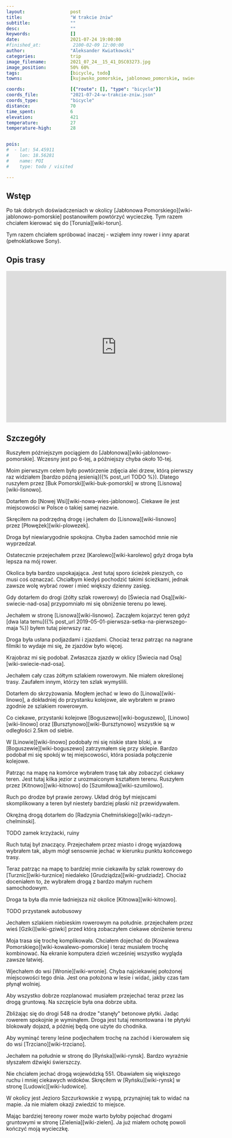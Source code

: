 ```yaml
---
layout:                 post
title:                  "W trakcie żniw"
subtitle:               ""
desc:                   ""
keywords:               []
date:                   2021-07-24 19:00:00
#finished_at:            2100-02-09 12:00:00
author:                 "Aleksander Kwiatkowski"
categories:             trip
image_filename:         2021_07_24__15_41_DSC03273.jpg
image_position:         50% 60%
tags:                   [bicycle, todo]
towns:                  [kujawsko_pomorskie, jablonowo_pomorskie, swiecie_nad_osa, gruta, radzyn_chelminski, wabrzezno, pluznica, kowalewo_pomorskie]

coords:                 [{"route": [], "type": "bicycle"}]
coords_file:            "2021-07-24-w-trakcie-zniw.json"
coords_type:            "bicycle"
distance:               70
time_spent:             6
elevation:              421
temperature:            27
temperature-high:       28


pois:
#  - lat: 54.45911
#    lon: 18.56281
#    name: POI
#    type: todo / visited

---
```



## Wstęp

Po tak dobrych doświadczeniach w okolicy [Jabłonowa Pomorskiego][wiki-jablonowo-pomorskie]
postanowiłem powtórzyć wycieczkę. Tym razem chciałem kierować się do [Torunia][wiki-torun].

Tym razem chciałem spróbować inaczej - wziąłem inny rower i inny aparat (pełnoklatkowe
Sony).

## Opis trasy

<iframe height='405' width='590' frameborder='0' allowtransparency='true' scrolling='no' src='https://www.strava.com/activities/5680381158/embed/11fb3d1f7d60193dbdfcf9ed9e15e6181e7100f9'></iframe>

## Szczegóły

Ruszyłem późniejszym pociągiem do [Jabłonowa][wiki-jablonowo-pomorskie]. Wczesny jest
po 6-tej, a późniejszy chyba około 10-tej.

Moim pierwszym celem było powtórzenie zdjęcia alei drzew, którą pierwszy raz
widziałem [bardzo późną jesienią]({% post_url TODO %}). Dlatego
ruszyłem przez [Buk Pomorski][wiki-buk-pomorski] w stronę
[Lisnowa][wiki-lisnowo].

Dotarłem do [Nowej Wsi][wiki-nowa-wies-jablonowo]. Ciekawe ile jest miejscowości
w Polsce o takiej samej nazwie.

Skręciłem na podrzędną drogę i jechałem do [Lisnowa][wiki-lisnowo]\
przez [Płowężek][wiki-plowezek].

Droga był niewiarygodnie spokojna. Chyba żaden samochód mnie nie
wyprzedzał.

Ostatecznie przejechałem przez [Karolewo][wiki-karolewo] gdyż droga była
lepsza na mój rower.

Okolica była bardzo uspokajająca. Jest tutaj sporo ścieżek pieszych, co musi
coś oznaczać. Chciałbym kiedyś pochodzić takimi ścieżkami, jednak zawsze
wolę wybrać rower i mieć większy dzienny zasięg.

Gdy dotarłem do drogi (żółty szlak rowerowy) do [Świecia nad Osą][wiki-swiecie-nad-osa]
przypomniało mi się obniżenie terenu po lewej.

Jechałem w stronę [Lisnowa][wiki-lisnowo]. Zacząłem kojarzyć teren gdyż
[dwa lata temu]({% post_url 2019-05-01-pierwsza-setka-na-pierwszego-maja %})
byłem tutaj pierwszy raz.

Droga była usłana podjazdami i zjazdami. Chociaż teraz patrząc na nagrane
filmiki to wydaje mi się, że zjazdów było więcej.

Krajobraz mi się podobał. Zwłaszcza zjazdy w oklicy
[Świecia nad Osą][wiki-swiecie-nad-osa].

Jechałem cały czas żółtym szlakiem rowerowym. Nie miałem określonej
trasy. Zaufałem innym, którzy ten szlak wymyślili.

Dotarłem do skrzyżowania. Mogłem jechać w lewo do [Linowa][wiki-linowo],
a dokładniej do przystanku kolejowe, ale wybrałem w prawo
zgodnie ze szlakiem rowerowym.

Co ciekawe, przystanki kolejowe [Boguszewo][wiki-boguszewo],
[Linowo][wiki-linowo] oraz [Bursztynowo][wiki-Bursztynowo]
wszystkie są w odległości 2.5km od siebie.

W [Linowie][wiki-linowo] podobały mi się niskie stare bloki,
a w [Boguszewie][wiki-boguszewo] zatrzymałem się przy sklepie.
Bardzo podobał mi się spokój w tej miejscowości, która posiada
połączenie kolejowe.

Patrząc na mapę na komórce wybrałem trasę tak aby zobaczyć ciekawy
teren. Jest tutaj kilka jezior z urozmaiconym kształtem terenu.
Ruszyłem przez [Kitnowo][wiki-kitnowo] do [Szumiłowa][wiki-szumilowo].

Ruch po drodze był prawie zerowy. Układ dróg był miejscami skomplikowany
a teren był niestety bardziej płaski niż przewidywałem.

Okrężną drogą dotarłem do [Radzynia Chełmińskiego][wiki-radzyn-chelminski].

TODO zamek krzyżacki, ruiny

Ruch tutaj był znaczący. Przejechałem przez miasto i drogę
wyjazdową wybrałem tak, abym mógł sensownie jechać w kierunku
punktu końcowego trasy.

Teraz patrząc na mapę to bardziej mnie ciekawiła by szlak rowerowy do
[Turznic][wiki-turznice] niedaleko [Grudziądza][wiki-grudziadz].
Chociaż doceniałem to, że wybrałem drogą z bardzo małym ruchem
samochodowym.

Droga ta była dla mnie ładniejsza niż okolice [Kitnowa][wiki-kitnowo].

TODO przystanek autobusowy

Jechałem szlakiem niebieskim rowerowym na południe. przejechałem
przez wieś [Gziki][wiki-gziwki] przed którą zobaczyłem ciekawe
obniżenie terenu

Moja trasa się trochę komplikowała. Chciałem dojechać do
[Kowalewa Pomorskiego][wiki-kowalewo-pomorskie] i teraz
musiałem trochę kombinować. Na ekranie komputera dzień wcześniej
wszystko wygląda zawsze łatwiej.

Wjechałem do wsi [Wronie][wiki-wronie]. Chyba najciekawiej
położonej miejscowości tego dnia. Jest ona położona w lesie i widać,
jakby czas tam płynął wolniej.

Aby wszystko dobrze rozplanować musiałem przejechać teraz przez las
drogą gruntową. Na szczęście była ona dobrze ubita.

Zbliżając się do drogi 548 na drodze "stanęły" betonowe płytki. Jadąc
rowerem spokojnie je wyminąłem. Droga jest tutaj remontowana i te płytyki blokowały
dojazd, a później będą one użyte do chodnika.

Aby wyminąć tereny leśne podjechałem trochę na zachód i kierowałem się
do wsi [Trzciano][wiki-trzciano].

Jechałem na południe w stronę do [Ryńska][wiki-rynsk]. Bardzo wyraźnie
słyszałem dźwięki świerszczy.

Nie chciałem jechać drogą wojewódzką 551. Obawiałem się większego ruchu
i mniej ciekawych widoków. Skręciłem w [Ryńsku][wiki-rynsk] w stronę
[Ludowic][wiki-ludowice].

W okolicy jest Jezioro Szczurkowskie z wyspą, przynajniej tak to widać na mapie.
Ja nie miałem okazji zwiedzić to miejsce.

Mając bardziej tereony rower może warto byłoby pojechać drogami gruntowymi
w stronę [Zielenia][wiki-zielen]. Ja już miałem ochotę powoli
kończyć moją wycieczkę.
